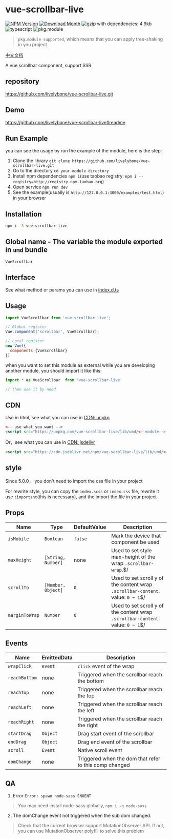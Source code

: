 # vue-scrollbar-live
[![NPM Version](http://img.shields.io/npm/v/vue-scrollbar-live.svg?style=flat-square)](https://www.npmjs.com/package/vue-scrollbar-live)
[![Download Month](http://img.shields.io/npm/dm/vue-scrollbar-live.svg?style=flat-square)](https://www.npmjs.com/package/vue-scrollbar-live)
![gzip with dependencies: 4.9kb](https://img.shields.io/badge/gzip--with--dependencies-4.9kb-brightgreen.svg "gzip with dependencies: 4.9kb")
![typescript](https://img.shields.io/badge/typescript-supported-blue.svg "typescript")
![pkg.module](https://img.shields.io/badge/pkg.module-supported-blue.svg "pkg.module")

> `pkg.module supported`, which means that you can apply tree-shaking in you project

[中文文档](./README-CN.md)

A vue scrollbar component, support SSR.

## repository
https://github.com/livelybone/vue-scrollbar-live.git

## Demo
https://github.com/livelybone/vue-scrollbar-live#readme

## Run Example
you can see the usage by run the example of the module, here is the step:

1. Clone the library `git clone https://github.com/livelybone/vue-scrollbar-live.git`
2. Go to the directory `cd your-module-directory`
3. Install npm dependencies `npm i`(use taobao registry: `npm i --registry=http://registry.npm.taobao.org`)
4. Open service `npm run dev`
5. See the example(usually is `http://127.0.0.1:3000/examples/test.html`) in your browser

## Installation
```bash
npm i -S vue-scrollbar-live
```

## Global name - The variable the module exported in `umd` bundle
`VueScrollbar`

## Interface
See what method or params you can use in [index.d.ts](./index.d.ts)

## Usage
```js
import VueScrollbar from 'vue-scrollbar-live';

// Global register
Vue.component('scrollbar', VueScrollbar);

// Local register
new Vue({
  components:{VueScrollbar}
})
```

when you want to set this module as external while you are developing another module, you should import it like this:
```js
import * as VueScrollbar  from 'vue-scrollbar-live'

// then use it by need
```

## CDN
Use in html, see what you can use in [CDN: unpkg](https://unpkg.com/vue-scrollbar-live/lib/umd/)
```html
<-- use what you want -->
<script src="https://unpkg.com/vue-scrollbar-live/lib/umd/<--module-->.js"></script>
```

Or，see what you can use in [CDN: jsdelivr](https://cdn.jsdelivr.net/npm/vue-scrollbar-live/lib/umd/)
```html
<script src="https://cdn.jsdelivr.net/npm/vue-scrollbar-live/lib/umd/<--module-->.js"></script>
```

## style
Since 5.0.0， you don't need to import the css file in your project

For rewrite style, you can copy the `index.scss` or `index.css` file, rewrite it use `!important`(this is necessary), and the import the file in your project

## Props
| Name            | Type                                      | DefaultValue         | Description  |
| -------------   | ----------------------------------------- | -------------------- | ------------ |
| `isMobile`      | `Boolean`                                 | `false`              | Mark the device that component be used |
| `maxHeight`     | `[String, Number]`                        | none                 | Used to set style max-height of the wrap `.scrollbar-wrap`.$/ |
| `scrollTo`      | `[Number, Object]`                        | `0`                  | Used to set scroll y of the content wrap `.scrollbar-content`. value: `0 ~ 1`$/ |
| `marginToWrap`  | `Number`                                  | `0`                  | Used to set scroll y of the content wrap `.scrollbar-content`. value: `0 ~ 1`$/ |

## Events
| Name                  | EmittedData           | Description                                       |
| --------------------- | --------------------- | ------------------------------------------------- |
| `wrapClick`           | `event`               | `click` event of the wrap                         |
| `reachBottom`         | none                  | Triggered when the scrollbar reach the bottom     |
| `reachTop`            | none                  | Triggered when the scrollbar reach the top        |
| `reachLeft`           | none                  | Triggered when the scrollbar reach the left       |
| `reachRight`          | none                  | Triggered when the scrollbar reach the right      |
| `startDrag`           | `Object`              | Drag start event of the scrollbar                 |
| `endDrag`             | `Object`              | Drag end event of the scrollbar                   | 
| `scroll`              | `Event`               | Native scroll event                               | 
| `domChange`           | none                  | Triggered when the dom that refer to this comp changed        | 

## QA

1. Error `Error: spawn node-sass ENOENT`

> You may need install node-sass globally, `npm i -g node-sass`

2. The domChange event not triggered when the sub dom changed.

> Check that the current browser support MutationObserver API.
> If not, you can use MutationObserver polyfill to solve this problem
